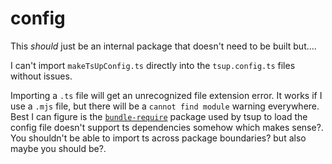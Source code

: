 # config

This _should_ just be an internal package that doesn't need to be built but....

I can't import `makeTsUpConfig.ts` directly into the `tsup.config.ts` files without issues.

Importing a `.ts` file will get an unrecognized file extension error.
It works if I use a `.mjs` file, but there will be a `cannot find module` warning everywhere.
Best I can figure is the [`bundle-require`](https://www.npmjs.com/package/bundle-require) package used by tsup to load the config file doesn't support ts dependencies somehow which makes sense?. You shouldn't be able to import ts across package boundaries? but also maybe you should be?.
